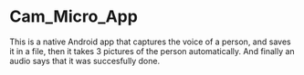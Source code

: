 # Cam_Micro_App
This is a native Android app that captures the voice of a person, and saves it in a file, then it takes 3 pictures of the person automatically. And finally an audio says that it was succesfully done.
